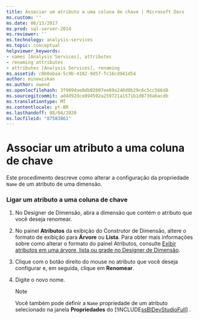 ```yaml
---
title: Associar um atributo a uma coluna de chave | Microsoft Docs
ms.custom: ''
ms.date: 06/13/2017
ms.prod: sql-server-2014
ms.reviewer: ''
ms.technology: analysis-services
ms.topic: conceptual
helpviewer_keywords:
- names [Analysis Services], attributes
- renaming attributes
- attributes [Analysis Services], renaming
ms.assetid: c0b0abaa-5c9b-4182-9d5f-fc16cd941d54
author: minewiskan
ms.author: owend
ms.openlocfilehash: 3f909dae8db02007ee69a240d0b29c6c5cc566d8
ms.sourcegitcommit: ad4d92dce894592a259721a1571b1d8736abacdb
ms.translationtype: MT
ms.contentlocale: pt-BR
ms.lasthandoff: 08/04/2020
ms.locfileid: "87583861"
---
```

# <a name="bind-an-attribute-to-a-key-column"></a>Associar um atributo a uma coluna de chave
  Este procedimento descreve como alterar a configuração da propriedade `Name` de um atributo de uma dimensão.  
  
### <a name="to-bind-an-attribute-to-a-key-column"></a>Ligar um atributo a uma coluna de chave  
  
1.  No Designer de Dimensão, abra a dimensão que contém o atributo que você deseja renomear.  
  
2.  No painel **Atributos** da exibição do Construtor de Dimensão, altere o formato de exibição para **Árvore** ou **Lista**. Para obter mais informações sobre como alterar o formato do painel Atributos, consulte [Exibir atributos em uma árvore, lista ou grade no Designer de Dimensão](view-attributes-in-dimension-designer.md).  
  
3.  Clique com o botão direito do mouse no atributo que você deseja configurar e, em seguida, clique em **Renomear**.  
  
4.  Digite o novo nome.  
  
    > [!NOTE]  
    >  Você também pode definir a `Name` propriedade de um atributo selecionado na janela **Propriedades** do [!INCLUDE[ssBIDevStudioFull](../../includes/ssbidevstudiofull-md.md)] .  
  
  
